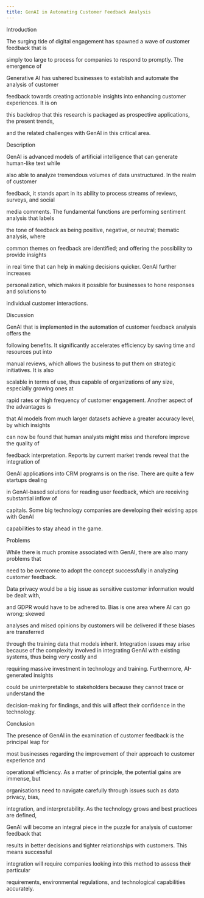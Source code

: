 ```yaml
---
title: GenAI in Automating Customer Feedback Analysis
---
```

<!--StartFragment-->

Introduction

The surging tide of digital engagement has spawned a wave of customer feedback that is

simply too large to process for companies to respond to promptly. The emergence of

Generative AI has ushered businesses to establish and automate the analysis of customer

feedback towards creating actionable insights into enhancing customer experiences. It is on

this backdrop that this research is packaged as prospective applications, the present trends,

and the related challenges with GenAI in this critical area.

Description

GenAI is advanced models of artificial intelligence that can generate human-like text while

also able to analyze tremendous volumes of data unstructured. In the realm of customer

feedback, it stands apart in its ability to process streams of reviews, surveys, and social

media comments. The fundamental functions are performing sentiment analysis that labels

the tone of feedback as being positive, negative, or neutral; thematic analysis, where

common themes on feedback are identified; and offering the possibility to provide insights

in real time that can help in making decisions quicker. GenAI further increases

personalization, which makes it possible for businesses to hone responses and solutions to

individual customer interactions.

Discussion

GenAI that is implemented in the automation of customer feedback analysis offers the

following benefits. It significantly accelerates efficiency by saving time and resources put into

manual reviews, which allows the business to put them on strategic initiatives. It is also

scalable in terms of use, thus capable of organizations of any size, especially growing ones at

rapid rates or high frequency of customer engagement. Another aspect of the advantages is

that AI models from much larger datasets achieve a greater accuracy level, by which insights

can now be found that human analysts might miss and therefore improve the quality of

feedback interpretation. Reports by current market trends reveal that the integration of

GenAI applications into CRM programs is on the rise. There are quite a few startups dealing

in GenAI-based solutions for reading user feedback, which are receiving substantial inflow of

capitals. Some big technology companies are developing their existing apps with GenAI

capabilities to stay ahead in the game.

Problems

While there is much promise associated with GenAI, there are also many problems that

need to be overcome to adopt the concept successfully in analyzing customer feedback.

Data privacy would be a big issue as sensitive customer information would be dealt with,

and GDPR would have to be adhered to. Bias is one area where AI can go wrong; skewed

analyses and mised opinions by customers will be delivered if these biases are transferred

through the training data that models inherit. Integration issues may arise because of the complexity involved in integrating GenAI with existing systems, thus being very costly and

requiring massive investment in technology and training. Furthermore, AI-generated insights

could be uninterpretable to stakeholders because they cannot trace or understand the

decision-making for findings, and this will affect their confidence in the technology.

Conclusion

The presence of GenAI in the examination of customer feedback is the principal leap for

most businesses regarding the improvement of their approach to customer experience and

operational efficiency. As a matter of principle, the potential gains are immense, but

organisations need to navigate carefully through issues such as data privacy, bias,

integration, and interpretability. As the technology grows and best practices are defined,

GenAI will become an integral piece in the puzzle for analysis of customer feedback that

results in better decisions and tighter relationships with customers. This means successful

integration will require companies looking into this method to assess their particular

requirements, environmental regulations, and technological capabilities accurately.

<!--EndFragment-->
